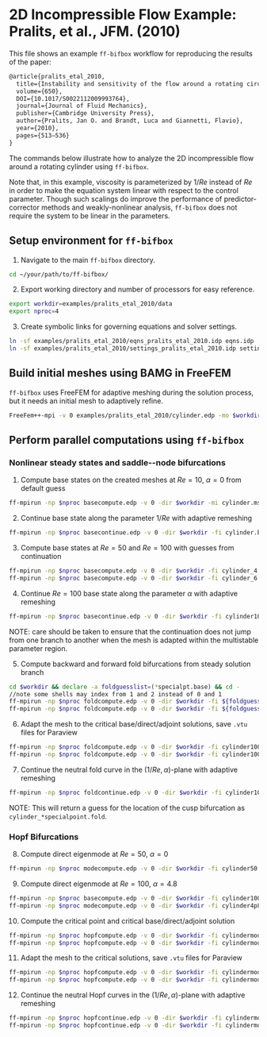 # 2D Incompressible Flow Example: Pralits, et al., JFM. (2010)
This file shows an example `ff-bifbox` workflow for reproducing the results of the paper:
```tex
@article{pralits_etal_2010,
  title={Instability and sensitivity of the flow around a rotating circular cylinder},
  volume={650},
  DOI={10.1017/S0022112009993764},
  journal={Journal of Fluid Mechanics},
  publisher={Cambridge University Press},
  author={Pralits, Jan O. and Brandt, Luca and Giannetti, Flavio},
  year={2010},
  pages={513–536}
}
```
The commands below illustrate how to analyze the 2D incompressible flow around a rotating cylinder using `ff-bifbox`.

Note that, in this example, viscosity is parameterized by $1/Re$ instead of $Re$ in order to make the equation system linear with respect to the control parameter. Though such scalings do improve the performance of predictor-corrector methods and weakly-nonlinear analysis, `ff-bifbox` does not require the system to be linear in the parameters.

## Setup environment for `ff-bifbox`
1. Navigate to the main `ff-bifbox` directory.
```sh
cd ~/your/path/to/ff-bifbox/
```
2. Export working directory and number of processors for easy reference.
```sh
export workdir=examples/pralits_etal_2010/data
export nproc=4
```
3. Create symbolic links for governing equations and solver settings.
```sh
ln -sf examples/pralits_etal_2010/eqns_pralits_etal_2010.idp eqns.idp
ln -sf examples/pralits_etal_2010/settings_pralits_etal_2010.idp settings.idp
```

## Build initial meshes using BAMG in FreeFEM
`ff-bifbox` uses FreeFEM for adaptive meshing during the solution process, but it needs an initial mesh to adaptively refine.
```sh
FreeFem++-mpi -v 0 examples/pralits_etal_2010/cylinder.edp -mo $workdir/cylinder
```

## Perform parallel computations using `ff-bifbox`

### Nonlinear steady states and saddle--node bifurcations
1. Compute base states on the created meshes at $Re=10$, $\alpha=0$ from default guess
```sh
ff-mpirun -np $nproc basecompute.edp -v 0 -dir $workdir -mi cylinder.msh -fo cylinder -1/Re 0.1 -alpha 0
```

2. Continue base state along the parameter $1/Re$ with adaptive remeshing
```sh
ff-mpirun -np $nproc basecontinue.edp -v 0 -dir $workdir -fi cylinder.base -fo cylinder -param 1/Re -h0 -10 -scount 2 -maxcount 6 -mo cylinder -thetamax 1
```

3. Compute base states at $Re=50$ and $Re=100$ with guesses from continuation
```sh
ff-mpirun -np $nproc basecompute.edp -v 0 -dir $workdir -fi cylinder_4.base -fo cylinder50 -1/Re 0.02
ff-mpirun -np $nproc basecompute.edp -v 0 -dir $workdir -fi cylinder_6.base -fo cylinder100 -1/Re 0.01
```

4. Continue $Re=100$ base state along the parameter $\alpha$ with adaptive remeshing
```sh
ff-mpirun -np $nproc basecontinue.edp -v 0 -dir $workdir -fi cylinder100.base -fo cylinder100 -param alpha -h0 4 -scount 5 -maxcount 120 -mo cylinder100 -thetamax 1 -hmin 5e-3 -dmax 1 -err 0.005
```
NOTE: care should be taken to ensure that the continuation does not jump from one branch to another when the mesh is adapted within the multistable parameter region.

5. Compute backward and forward fold bifurcations from steady solution branch
```sh
cd $workdir && declare -a foldguesslist=(*specialpt.base) && cd -
//note some shells may index from 1 and 2 instead of 0 and 1
ff-mpirun -np $nproc foldcompute.edp -v 0 -dir $workdir -fi ${foldguesslist[0]} -fo cylinder100_B -param alpha -nf 0
ff-mpirun -np $nproc foldcompute.edp -v 0 -dir $workdir -fi ${foldguesslist[1]} -fo cylinder100_F -param alpha -nf 0
```

6. Adapt the mesh to the critical base/direct/adjoint solutions, save `.vtu` files for Paraview
```sh
ff-mpirun -np $nproc foldcompute.edp -v 0 -dir $workdir -fi cylinder100_B.fold -fo cylinder100_B -mo cylinder100_B -adaptto bda -param alpha -pv 1 -thetamax 1 -hmin 5e-3 -dmax 1 -err 0.005
ff-mpirun -np $nproc foldcompute.edp -v 0 -dir $workdir -fi cylinder100_F.fold -fo cylinder100_F -mo cylinder100_F -adaptto bda -param alpha -pv 1 -thetamax 1 -hmin 5e-3 -dmax 1 -err 0.005
```
7. Continue the neutral fold curve in the $(1/Re,\alpha)$-plane with adaptive remeshing
```sh
ff-mpirun -np $nproc foldcontinue.edp -v 0 -dir $workdir -fi cylinder100_B.fold -fo cylinder -mo cylinderfold -adaptto bda -thetamax 1 -hmin 5e-3 -dmax 1 -err 0.005 -param 1/Re -param2 alpha -h0 4 -scount 4 -maxcount 12
```
NOTE: This will return a guess for the location of the cusp bifurcation as `cylinder_*specialpoint.fold`.

### Hopf Bifurcations
8. Compute direct eigenmode at $Re=50$, $\alpha=0$
```sh
ff-mpirun -np $nproc modecompute.edp -v 0 -dir $workdir -fi cylinder50.base -fo cylindermode1 -eps_target 0.1+0.8i -eps_pos_gen_non_hermitian
```

9. Compute direct eigenmode at $Re=100$, $\alpha=4.8$
```sh
ff-mpirun -np $nproc basecompute.edp -v 0 -dir $workdir -fi cylinder100_70.base -fo cylinder4p8 -1/Re 0.01 -alpha 4.8
ff-mpirun -np $nproc modecompute.edp -v 0 -dir $workdir -fi cylinder4p8.base -fo cylindermode2 -eps_target 0.1+0.2i -eps_pos_gen_non_hermitian
```

10. Compute the critical point and critical base/direct/adjoint solution
```sh
ff-mpirun -np $nproc hopfcompute.edp -v 0 -dir $workdir -fi cylindermode1.mode -fo cylindermode1 -param 1/Re -nf 0
ff-mpirun -np $nproc hopfcompute.edp -v 0 -dir $workdir -fi cylindermode2.mode -fo cylindermode2 -param alpha -nf 0
```

11. Adapt the mesh to the critical solutions, save `.vtu` files for Paraview
```sh
ff-mpirun -np $nproc hopfcompute.edp -v 0 -dir $workdir -fi cylindermode1.hopf -fo cylindermode1 -mo cylindermode1hopf -adaptto bda -param 1/Re -thetamax 1 -hmin 5e-3 -dmax 1 -err 0.005 -pv 1
ff-mpirun -np $nproc hopfcompute.edp -v 0 -dir $workdir -fi cylindermode2.hopf -fo cylindermode2 -mo cylindermode2hopf -adaptto bda -param alpha -thetamax 1 -hmin 5e-3 -dmax 1 -err 0.005 -pv 1
```

12. Continue the neutral Hopf curves in the $(1/Re,\alpha)$-plane with adaptive remeshing
```sh
ff-mpirun -np $nproc hopfcontinue.edp -v 0 -dir $workdir -fi cylindermode1.hopf -fo cylindermode1 -mo cylindermode1hopf -adaptto bda -thetamax 1 -hmin 5e-3 -dmax 1 -err 0.005 -param alpha -param2 1/Re -h0 4 -scount 4 -maxcount 12
ff-mpirun -np $nproc hopfcontinue.edp -v 0 -dir $workdir -fi cylindermode2.hopf -fo cylindermode2 -mo cylindermode2hopf -adaptto bda -thetamax 1 -hmin 5e-3 -dmax 1 -err 0.005 -param 1/Re -param2 alpha -h0 4 -scount 4 -maxcount 12
```
